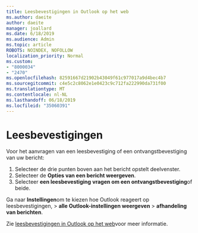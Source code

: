 ```yaml
---
title: Leesbevestigingen in Outlook op het web
ms.author: daeite
author: daeite
manager: joallard
ms.date: 6/18/2019
ms.audience: Admin
ms.topic: article
ROBOTS: NOINDEX, NOFOLLOW
localization_priority: Normal
ms.custom:
- "8000034"
- "2470"
ms.openlocfilehash: 82591667d21902b43049f61c977017a9d4bec4b7
ms.sourcegitcommit: c4e5c2c8062e1e0423c9c712fa222990da731f00
ms.translationtype: MT
ms.contentlocale: nl-NL
ms.lasthandoff: 06/18/2019
ms.locfileid: "35060391"
---
```

# <a name="read-receipts"></a>Leesbevestigingen

Voor het aanvragen van een leesbevestiging of een ontvangstbevestiging van uw bericht:

1. Selecteer de drie punten boven aan het bericht opstelt deelvenster.
1. Selecteer de **Opties van een bericht weergeven**.
1. Selecteer **een leesbevestiging** **vragen om een ontvangstbevestiging**of beide.

Ga naar **Instellingen**om te kiezen hoe Outlook reageert op leesbevestigingen, > **alle Outlook-instellingen weergeven** > **afhandeling van berichten**.

Zie [leesbevestigingen in Outlook op het web](https://support.office.com/article/e09af74d-3519-45fc-a680-37a538a92157)voor meer informatie.